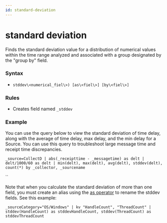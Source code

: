 ```yaml
---
id: standard-deviation
---
```


# standard deviation

Finds the standard deviation value for a distribution of numerical
values within the time range analyzed and associated with a group
designated by the "group by" field.

### Syntax

* `stddev\<numerical_fiel\>) [as\<fiel\>] [by\<fiel\>]`

### Rules

* Creates field named `_stddev`

### Example

You can use the query below to view the standard deviation of time
delay, along with the average of time delay, max delay, and the min
delay for a Source. You can use this query to troubleshoot large message
time and receipt time discrepancies.

`_source=CollectD | abs(_receipttime - _messagetime) as delt | delt/1000/60 as delt | min(delt), max(delt), avg(delt), stddev(delt), count(*) by _collector, _sourcename`

``

Note that when you calculate the standard deviation of more than one
field, you must create an alias using the [as
operator](../search-operators/as-operator.md) to rename the stddev
fields. See this example:

`_sourceCategory="OS/Windows" | kv "HandleCount", "ThreadCount" | stddev(HandleCount) as stddevHandleCount, stddev(ThreadCount) as stddevThreadCount`
